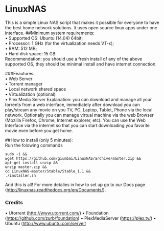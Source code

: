 LinuxNAS
========

This is a simple Linux NAS script that makes it possible for everyone to have the best home network solutions. It uses open source linux apps under one interface.
##Minimum system requirements:<br>
• Supported OS: Ubuntu (14.04) 64bit;<br>
•	Processor: 1 GHz (for the virtualization needs VT-x);<br>
•	RAM: 512 MB; <br>
•	Hard disk space: 15 GB <br>
Recommendation: you should use a fresh install of any of the above supported OS, they should be minimal install and have internet connection.

###Feautures: <br>
• Web Server<br>
• Torrent manager<br>
• Local network shared space<br>
• Virtualization (optional)<br>
• Plex Media Server
Explanation: you can download and manage all your torrents from a web interface, immediately after download you can play/stream any movie on you TV, PC, Laptop, Tablet, Phone via the local network. Optionally you can manage virtual machine via the web Browser (Mozilla Firefox, Chrome, Internet explorer, etc). You can use the Web Interface via the internet so that you can start downloading you favorite movie even before you get home. 

##How to install (only 5 minutes):<br>
Run the folowing commands
```
sudo -i &&
wget https://github.com/giumbai/LinuxNAS/archive/master.zip &&
apt-get install unzip &&
unzip master.zip &&
cd LinuxNAS-master/Stable/Stable_1.1 &&
./installer.sh
```
And this is all! For more detalies in how to set up go to our Docs page (http://linuxnas.readthedocs.org/en/Documents/).

### Credits
• Utorrent (http://www.utorrent.com/)
• Foundation (https://github.com/zurb/foundation)
• PlexMediaServer (https://plex.tv/)
• Ubuntu (http://www.ubuntu.com/server)
